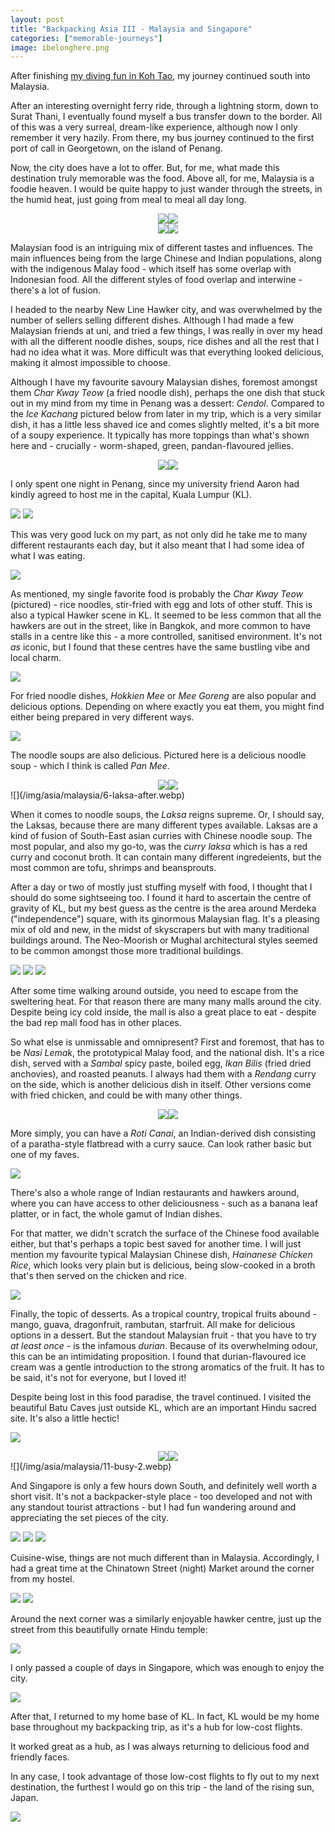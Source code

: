 ```yaml
---
layout: post
title: "Backpacking Asia III - Malaysia and Singapore"
categories: ["memorable-journeys"]
image: ibelonghere.png
---
```


After finishing [my diving fun in Koh Tao](/2022/04/10/koh-tao), my journey continued south into Malaysia.

After an interesting overnight ferry ride, through a lightning storm, down to Surat Thani, I eventually found myself a bus transfer down to the border. All of this was a very surreal, dream-like experience, although now I only remember it very hazily. From there, my bus journey continued to the first port of call in Georgetown, on the island of Penang.

Now, the city does have a lot to offer. But, for me, what made this destination truly memorable was the food. Above all, for me, Malaysia is a foodie heaven. I would be quite happy to just wander through the streets, in the humid heat, just going from meal to meal all day long.

<div style="display: flex; justify-content: center; width: 96%; margin-left: auto; margin-right: auto">
<img class="inlineimg" src="/img/asia/malaysia/1-chinese-temple.webp" style="max-width: 49%"/>
<img class="inlineimg" src="/img/asia/malaysia/1-streets.webp" style="max-width: 49%"/>
</div>

<div style="display: flex; justify-content: center; width: 96%; margin-left: auto; margin-right: auto">
<img class="inlineimg" src="/img/asia/malaysia/1-colonial.webp" style="max-width: 64%"/>
<img class="inlineimg" src="/img/asia/malaysia/1-cornwallis.webp" style="max-width: 34%"/>
</div>

Malaysian food is an intriguing mix of different tastes and influences. The main influences being from the large Chinese and Indian populations, along with the indigenous Malay food - which itself has some overlap with Indonesian food. All the different styles of food overlap and interwine - there's a lot of fusion.

I headed to the nearby New Line Hawker city, and was overwhelmed by the number of sellers selling different dishes. Although I had made a few Malaysian friends at uni, and tried a few things, I was really in over my head with all the different noodle dishes, soups, rice dishes and all the rest that I had no idea what it was. More difficult was that everything looked delicious, making it almost impossible to choose.

Although I have my favourite savoury Malaysian dishes, foremost amongst them *Char Kway Teow* (a fried noodle dish), perhaps the one dish that stuck out in my mind from my time in Penang was a dessert: *Cendol*. Compared to the *Ice Kachang* pictured below from later in my trip, which is a very similar dish, it has a little less shaved ice and comes slightly melted, it's a bit more of a soupy experience. It typically has more toppings than what's shown here and - crucially - worm-shaped, green, pandan-flavoured jellies. 


<div style="display: flex; justify-content: center; width: 96%; margin-left: auto; margin-right: auto">
<img class="inlineimg" src="/img/asia/malaysia/2-intact.webp" style="max-width: 34%"/>
<img class="inlineimg" src="/img/asia/malaysia/2-ravaged.webp" style="max-width: 64%"/>
</div>

I only spent one night in Penang, since my university friend Aaron had kindly agreed to host me in the capital, Kuala Lumpur (KL). 

![](/img/asia/malaysia/2.5-pano-1.webp)
![](/img/asia/malaysia/2.5-pano-3.webp)

This was very good luck on my part, as not only did he take me to many different restaurants each day, but it also meant that I had some idea of what I was eating.

![](/img/asia/malaysia/3-char-kway-teow.webp)

As mentioned, my single favorite food is probably the *Char Kway Teow* (pictured) - rice noodles, stir-fried with egg and lots of other stuff. This is also a typical Hawker scene in KL. It seemed to be less common that all the hawkers are out in the street, like in Bangkok, and more common to have stalls in a centre like this - a more controlled, sanitised environment. It's not *as* iconic, but I found that these centres have the same bustling vibe and local charm.

![](/img/asia/malaysia/4-mee-goreng-red.webp)

For fried noodle dishes, *Hokkien Mee* or *Mee Goreng* are also popular and delicious options. Depending on where exactly you eat them, you might find either being prepared in very different ways.

![](/img/asia/malaysia/5-pan-mee.webp)

The noodle soups are also delicious. Pictured here is a delicious noodle soup - which I think is called *Pan Mee*.

<div style="display: flex; justify-content: center; width: 96%; margin-left: auto; margin-right: auto">
<img class="inlineimg" src="/img/asia/malaysia/6-laksa.webp" style="max-width: 43%"/>
<img class="inlineimg" src="/img/asia/malaysia/6-laksa-airport.webp" style="max-width: 55%"/>
</div>
![](/img/asia/malaysia/6-laksa-after.webp)

When it comes to noodle soups, the *Laksa* reigns supreme. Or, I should say, the Laksas, because there are many different types available. Laksas are a kind of fusion of South-East asian curries with Chinese noodle soup. The most popular, and also my go-to, was the *curry laksa* which is has a red curry and coconut broth. It can contain many different ingredeients, but the most common are tofu, shrimps and beansprouts.

After a day or two of mostly just stuffing myself with food, I thought that I should do some sightseeing too. I found it hard to ascertain the centre of gravity of KL, but my best guess as the centre is the area around Merdeka ("independence") square, with its ginormous Malaysian flag. It's a pleasing mix of old and new, in the midst of skyscrapers but with many traditional buildings around. The Neo-Moorish or Mughal architectural styles seemed to be common amongst those more traditional buildings.

![](/img/asia/malaysia/7-independence-square.webp)
![](/img/asia/malaysia/7-jamek-mosque.webp)
![](/img/asia/malaysia/7-monorail.webp)

After some time walking around outside, you need to escape from the sweltering heat. For that reason there are many many malls around the city. Despite being icy cold inside, the mall is also a great place to eat - despite the bad rep mall food has in other places.

So what else is unmissable and omnipresent? First and foremost, that has to be *Nasi Lemak*, the prototypical Malay food, and the national dish. It's a rice dish, served with a *Sambal* spicy paste, boiled egg, *Ikan Bilis* (fried dried anchovies), and roasted peanuts. I always had them with a *Rendang* curry on the side, which is another delicious dish in itself. Other versions come with fried chicken, and could be with many other things.

<div style="display: flex; justify-content: center; width: 96%; margin-left: auto; margin-right: auto">
<img class="inlineimg" src="/img/asia/malaysia/8-nasi-lemak.webp" style="max-width: 49%"/>
<img class="inlineimg" src="/img/asia/malaysia/8-rendang-with-noodle.webp" style="max-width: 49%"/>
</div>

More simply, you can have a *Roti Canai*, an Indian-derived dish consisting of a paratha-style flatbread with a curry sauce. Can look rather basic but one of my faves.

![](/img/asia/malaysia/9-roti-after.webp)

There's also a whole range of Indian restaurants and hawkers around, where you can have access to other deliciousness - such as a banana leaf platter, or in fact, the whole gamut of Indian dishes.

For that matter, we didn't scratch the surface of the Chinese food available either, but that's perhaps a topic best saved for another time. I will just mention my favourite typical Malaysian Chinese dish, *Hainanese Chicken Rice*, which looks very plain but is delicious, being slow-cooked in a broth that's then served on the chicken and rice.

![](/img/asia/malaysia/10-chicken-rice-after.webp)

Finally, the topic of desserts. As a tropical country, tropical fruits abound - mango, guava, dragonfruit, rambutan, starfruit. All make for delicious options in a dessert. But the standout Malaysian fruit - that you have to try *at least once* - is the infamous *durian*. Because of its overwhelming odour, this can be an intimidating proposition. I found that durian-flavoured ice cream was a gentle introduction to the strong aromatics of the fruit. It has to be said, it's not for everyone, but I loved it!

Despite being lost in this food paradise, the travel continued. I visited the beautiful Batu Caves just outside KL, which are an important Hindu sacred site. It's also a little hectic!

![](/img/asia/malaysia/11-entrance.webp)
<div style="display: flex; justify-content: center; width: 96%; margin-left: auto; margin-right: auto">
<img class="inlineimg" src="/img/asia/malaysia/11-caves.webp" style="max-width: 49%"/>
<img class="inlineimg" src="/img/asia/malaysia/11-green-1.webp" style="max-width: 49%"/>
</div>
![](/img/asia/malaysia/11-busy-2.webp)

And Singapore is only a few hours down South, and definitely well worth a short visit. It's not a backpacker-style place - too developed and not with any standout tourist attractions - but I had fun wandering around and appreciating the set pieces of the city.

![](/img/asia/malaysia/12-marina-bay.webp)
![](/img/asia/malaysia/12-mall.webp)
![](/img/asia/malaysia/12-raffles.webp)

Cuisine-wise, things are not much different than in Malaysia. Accordingly, I had a great time at the Chinatown Street (night) Market around the corner from my hostel. 

![](/img/asia/malaysia/13-market.webp)
![](/img/asia/malaysia/13-river.webp)

Around the next corner was a similarly enjoyable hawker centre, just up the street from this beautifully ornate Hindu temple:

![](/img/asia/malaysia/14-temple.webp)

I only passed a couple of days in Singapore, which was enough to enjoy the city. 

![](/img/asia/malaysia/15-skyscrapers.webp)

After that, I returned to my home base of KL. In fact, KL would be my home base throughout my backpacking trip, as it's a hub for low-cost flights. 

It worked great as a hub, as I was always returning to delicious food and friendly faces.

In any case, I took advantage of those low-cost flights to fly out to my next destination, the furthest I would go on this trip - the land of the rising sun, Japan.

![](/img/asia/malaysia/2.5-pano-2.webp)

